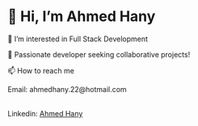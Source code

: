
<h1>👋 Hi, I’m Ahmed Hany</h1>
<p>👀 I’m interested in Full Stack Development</p>
<p>🚀 Passionate developer seeking collaborative projects! </p>
<p>📫 How to reach me</p>
<p>Email: ahmedhany.22@hotmail.com</p>
</br>
Linkedin: <a href="https://www.linkedin.com/in/ahmed-hany-a79740216/"> Ahmed Hany</a>
<!--
**Ahmedhany23/Ahmedhany23** is a ✨ _special_ ✨ repository because its `README.md` (this file) appears on your GitHub profile.

Here are some ideas to get you started:

- 🔭 I’m currently working on ...
- 🌱 I’m currently learning ...
- 👯 I’m looking to collaborate on ...
- 🤔 I’m looking for help with ...
- 💬 Ask me about ...
- 📫 How to reach me: ...
- 😄 Pronouns: ...
- ⚡ Fun fact: ...
-->
